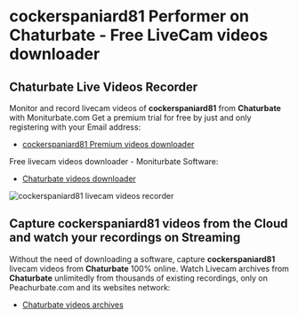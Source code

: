 # cockerspaniard81 Performer on Chaturbate - Free LiveCam videos downloader

## Chaturbate Live Videos Recorder

Monitor and record livecam videos of **cockerspaniard81** from **Chaturbate** with Moniturbate.com
Get a premium trial for free by just and only registering with your Email address:
* [cockerspaniard81 Premium videos downloader](https://moniturbate.com/request-demo-licence-key.html)

Free livecam videos downloader - Moniturbate Software:
* [Chaturbate videos downloader](https://moniturbate.com/moniturbate-download-software.html)

![cockerspaniard81 livecam videos recorder](https://peachurnet.com/templates/moniturbate-software.png)


## Capture cockerspaniard81 videos from the Cloud and watch your recordings on Streaming

Without the need of downloading a software, capture **cockerspaniard81** livecam videos from **Chaturbate** 100% online.
Watch Livecam archives from **Chaturbate** unlimitedly from thousands of existing recordings, only on Peachurbate.com and its websites network:
* [Chaturbate videos archives](https://peachurnet.com/)